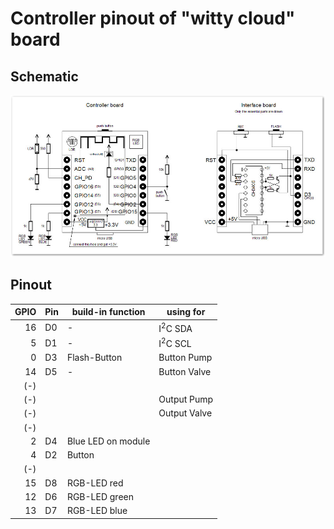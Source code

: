 # Controller pinout of "witty cloud" board

## Schematic
![Schematic](witty_cloud_schematic.png)

## Pinout

| GPIO | Pin | build-in function  | using for          |
| ----:|-----|--------------------|--------------------|
|   16 | D0  | -                  | I<sup>2</sup>C SDA |
|    5 | D1  | -                  | I<sup>2</sup>C SCL |
|    0 | D3  | Flash-Button       | Button Pump        |
|   14 | D5  | -                  | Button Valve       |
|(-)   |     |                    |                    |
|(-)   |     |                    | Output Pump        |
|(-)   |     |                    | Output Valve       |
|(-)   |     |                    |                    |
|    2 | D4  | Blue LED on module |                    |
|    4 | D2  | Button             |                    |
|(-)   |     |                    |                    |
|   15 | D8  | RGB-LED red        |                    |
|   12 | D6  | RGB-LED green      |                    |
|   13 | D7  | RGB-LED blue       |                    |